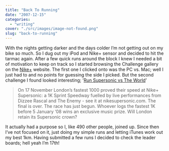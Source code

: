 ```yaml
---
title: "Back To Running"
date: "2007-12-15"
categories: 
  - "writing"
cover: "./src/images/image-not-found.png"
slug: "back-to-running"
---
```


With the nights getting darker and the days colder I’m not getting out on my bike so much. So I dug out my iPod and Nike+ sensor and decided to hit the tarmac again. After a few quick runs around the block I knew I needed a bit of motivation to keep on track so I started browsing the Challenge gallery on the [Nike+](http://nikeplus.nike.com/nikeplus/) website. The first one I clicked onto was the PC vs. Mac; well I just had to and no points for guessing the side I picked. But the second challenge I found looked interesting; ’[Run Supersonic vs The World](http://www.myspace.com/NikeSupersonic)’

> On 17 November London’s fastest 1000 proved their speed at Nike+ Supersonic: a 1K Sprint Speedway fuelled by live performances from Dizzee Rascal and The Enemy - see it at nikesupersonic.com. The final is over. The race has just begun. Whoever logs the fastest 1K before 5 January ‘08 wins an exclusive music prize. Will London retain its Supersonic crown?

It actually had a purpose so I, like 490 other people, joined up. Since then I’ve not focused on it, just doing my simple runs and letting iTunes work out my best 1km. Having submitted a few runs I decided to check the leader boards; hell yeah I’m 17th!
